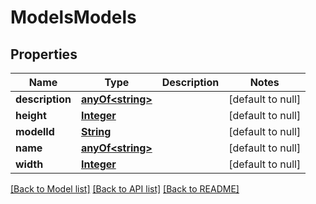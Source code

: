 # ModelsModels
## Properties

Name | Type | Description | Notes
------------ | ------------- | ------------- | -------------
**description** | [**anyOf&lt;string&gt;**](anyOf&lt;string&gt;.md) |  | [default to null]
**height** | [**Integer**](integer.md) |  | [default to null]
**modelId** | [**String**](string.md) |  | [default to null]
**name** | [**anyOf&lt;string&gt;**](anyOf&lt;string&gt;.md) |  | [default to null]
**width** | [**Integer**](integer.md) |  | [default to null]

[[Back to Model list]](../README.md#documentation-for-models) [[Back to API list]](../README.md#documentation-for-api-endpoints) [[Back to README]](../README.md)

